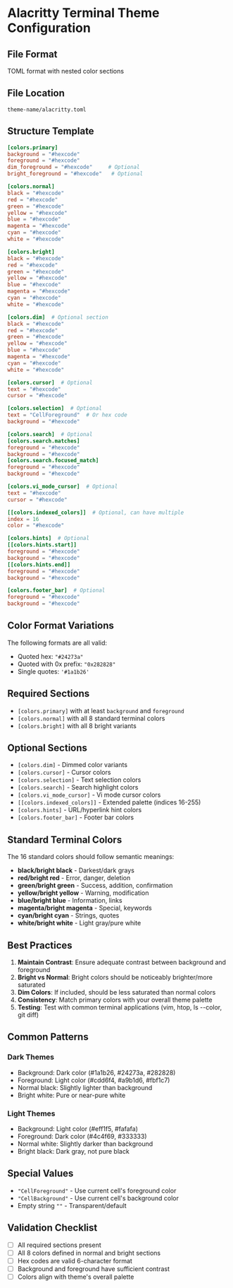 # Alacritty Terminal Theme Configuration

## File Format
TOML format with nested color sections

## File Location
`theme-name/alacritty.toml`

## Structure Template
```toml
[colors.primary]
background = "#hexcode"
foreground = "#hexcode"
dim_foreground = "#hexcode"     # Optional
bright_foreground = "#hexcode"   # Optional

[colors.normal]
black = "#hexcode"
red = "#hexcode"
green = "#hexcode"
yellow = "#hexcode"
blue = "#hexcode"
magenta = "#hexcode"
cyan = "#hexcode"
white = "#hexcode"

[colors.bright]
black = "#hexcode"
red = "#hexcode"
green = "#hexcode"
yellow = "#hexcode"
blue = "#hexcode"
magenta = "#hexcode"
cyan = "#hexcode"
white = "#hexcode"

[colors.dim]  # Optional section
black = "#hexcode"
red = "#hexcode"
green = "#hexcode"
yellow = "#hexcode"
blue = "#hexcode"
magenta = "#hexcode"
cyan = "#hexcode"
white = "#hexcode"

[colors.cursor]  # Optional
text = "#hexcode"
cursor = "#hexcode"

[colors.selection]  # Optional
text = "CellForeground"  # Or hex code
background = "#hexcode"

[colors.search]  # Optional
[colors.search.matches]
foreground = "#hexcode"
background = "#hexcode"
[colors.search.focused_match]
foreground = "#hexcode"
background = "#hexcode"

[colors.vi_mode_cursor]  # Optional
text = "#hexcode"
cursor = "#hexcode"

[[colors.indexed_colors]]  # Optional, can have multiple
index = 16
color = "#hexcode"

[colors.hints]  # Optional
[[colors.hints.start]]
foreground = "#hexcode"
background = "#hexcode"
[[colors.hints.end]]
foreground = "#hexcode"
background = "#hexcode"

[colors.footer_bar]  # Optional
foreground = "#hexcode"
background = "#hexcode"
```

## Color Format Variations

The following formats are all valid:
- Quoted hex: `"#24273a"`
- Quoted with 0x prefix: `"0x282828"`
- Single quotes: `'#1a1b26'`

## Required Sections
- `[colors.primary]` with at least `background` and `foreground`
- `[colors.normal]` with all 8 standard terminal colors
- `[colors.bright]` with all 8 bright variants

## Optional Sections
- `[colors.dim]` - Dimmed color variants
- `[colors.cursor]` - Cursor colors
- `[colors.selection]` - Text selection colors
- `[colors.search]` - Search highlight colors
- `[colors.vi_mode_cursor]` - Vi mode cursor colors
- `[[colors.indexed_colors]]` - Extended palette (indices 16-255)
- `[colors.hints]` - URL/hyperlink hint colors
- `[colors.footer_bar]` - Footer bar colors

## Standard Terminal Colors

The 16 standard colors should follow semantic meanings:
- **black/bright black** - Darkest/dark grays
- **red/bright red** - Error, danger, deletion
- **green/bright green** - Success, addition, confirmation
- **yellow/bright yellow** - Warning, modification
- **blue/bright blue** - Information, links
- **magenta/bright magenta** - Special, keywords
- **cyan/bright cyan** - Strings, quotes
- **white/bright white** - Light gray/pure white

## Best Practices

1. **Maintain Contrast**: Ensure adequate contrast between background and foreground
2. **Bright vs Normal**: Bright colors should be noticeably brighter/more saturated
3. **Dim Colors**: If included, should be less saturated than normal colors
4. **Consistency**: Match primary colors with your overall theme palette
5. **Testing**: Test with common terminal applications (vim, htop, ls --color, git diff)

## Common Patterns

### Dark Themes
- Background: Dark color (#1a1b26, #24273a, #282828)
- Foreground: Light color (#cdd6f4, #a9b1d6, #fbf1c7)
- Normal black: Slightly lighter than background
- Bright white: Pure or near-pure white

### Light Themes
- Background: Light color (#eff1f5, #fafafa)
- Foreground: Dark color (#4c4f69, #333333)
- Normal white: Slightly darker than background
- Bright black: Dark gray, not pure black

## Special Values
- `"CellForeground"` - Use current cell's foreground color
- `"CellBackground"` - Use current cell's background color
- Empty string `""` - Transparent/default

## Validation Checklist
- [ ] All required sections present
- [ ] All 8 colors defined in normal and bright sections
- [ ] Hex codes are valid 6-character format
- [ ] Background and foreground have sufficient contrast
- [ ] Colors align with theme's overall palette